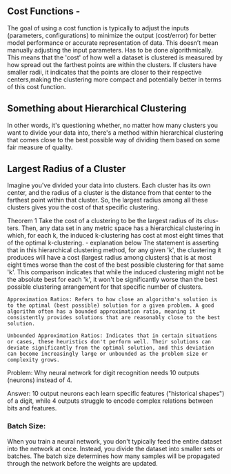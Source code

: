 ## Cost Functions - 
The goal of using a cost function is typically to adjust the inputs (parameters, configurations) to minimize the output (cost/error) for 
better model performance or accurate representation of data. This doesn’t mean manually adjusting the input parameters. Has to be done algorithmically. 
This means that the 'cost' of how well a dataset is clustered is measured by how spread out the farthest points are within the clusters. 
If clusters have smaller radii, it indicates that the points are closer to their respective centers,making the clustering more compact and potentially better 
in terms of this cost function.


## Something about Hierarchical Clustering
In other words, it's questioning whether, no matter how many clusters you want to divide your data into, 
there's a method within hierarchical clustering that comes close to the best possible way of dividing them based on some fair measure of quality.

## Largest Radius of a Cluster
Imagine you've divided your data into clusters. Each cluster has its own center, and the radius of a cluster is the distance from that center to the farthest point within 
that cluster. So, the largest radius among all these clusters gives you the cost of that specific clustering.

Theorem 1 Take the cost of a clustering to be the largest radius of its clus-
ters. Then, any data set in any metric space has a hierarchical clustering in
which, for each k, the induced k-clustering has cost at most eight times that
of the optimal k-clustering. - explanation below
The statement is asserting that in this hierarchical clustering method, for any given 'k', the clustering it produces will have a cost (largest radius among clusters) that is at most eight times worse than the cost of the best possible clustering for that same 'k'. This comparison indicates that while the induced clustering might not be the absolute best for each 'k', it won't be significantly worse than the best possible clustering arrangement for that specific number of clusters.

    Approximation Ratios: Refers to how close an algorithm's solution is to the optimal (best possible) solution for a given problem. A good algorithm often has a bounded approximation ratio, meaning it consistently provides solutions that are reasonably close to the best solution.

    Unbounded Approximation Ratios: Indicates that in certain situations or cases, these heuristics don't perform well. Their solutions can deviate significantly from the optimal solution, and this deviation can become increasingly large or unbounded as the problem size or complexity grows.

Problem: Why neural network for digit recognition needs 10 outputs (neurons) instead of 4.

Answer: 10 output neurons each learn specific features ("historical shapes") of a digit, while 4 outputs struggle to encode complex relations between bits and features.

### Batch Size:
When you train a neural network, you don't typically feed the entire dataset into the network at once. Instead, you divide the dataset into smaller sets or batches. The batch size determines how many samples will be propagated through the network before the weights are updated.



